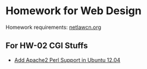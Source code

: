 # Homework for Web Design

Homework requirements: [netlawcn.org](http://www.netlawcn.org/yf_2014/web2013/index.htm)

## For HW-02 CGI Stuffs
* [Add Apache2 Perl Support in Ubuntu 12.04](http://blog.modest-destiny.net/linux/2014/04/08/Add-Apache2-Perl-Support-In-Ubuntu-12-04/)

